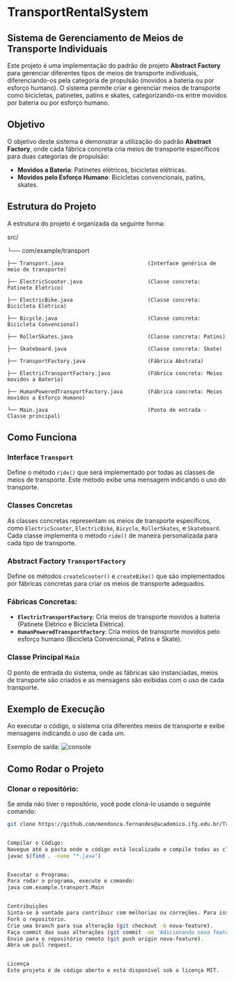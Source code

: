 # TransportRentalSystem
## Sistema de Gerenciamento de Meios de Transporte Individuais

Este projeto é uma implementação do padrão de projeto **Abstract Factory** para gerenciar diferentes tipos de meios de transporte individuais, diferenciando-os pela categoria de propulsão (movidos a bateria ou por esforço humano). O sistema permite criar e gerenciar meios de transporte como bicicletas, patinetes, patins e skates, categorizando-os entre movidos por bateria ou por esforço humano.

## Objetivo
O objetivo deste sistema é demonstrar a utilização do padrão **Abstract Factory**, onde cada fábrica concreta cria meios de transporte específicos para duas categorias de propulsão:

- **Movidos a Bateria**: Patinetes elétricos, bicicletas elétricas.
- **Movidos pelo Esforço Humano**: Bicicletas convencionais, patins, skates.

## Estrutura do Projeto
A estrutura do projeto é organizada da seguinte forma:

src/

└── com/example/transport
  
    ├── Transport.java                           (Interface genérica de meio de transporte)
    
    ├── ElectricScooter.java                     (Classe concreta: Patinete Elétrico)
    
    ├── ElectricBike.java                        (Classe concreta: Bicicleta Elétrica)
    
    ├── Bicycle.java                             (Classe concreta: Bicicleta Convencional)
    
    ├── RollerSkates.java                        (Classe concreta: Patins)

    ├── Skateboard.java                          (Classe concreta: Skate)
    
    ├── TransportFactory.java                    (Fábrica Abstrata)
    
    ├── ElectricTransportFactory.java            (Fábrica concreta: Meios movidos a Bateria)
    
    ├── HumanPoweredTransportFactory.java        (Fábrica concreta: Meios movidos a Esforço Humano)
    
    └── Main.java                                (Ponto de entrada - Classe principal)



## Como Funciona

### Interface `Transport`
Define o método `ride()` que será implementado por todas as classes de meios de transporte. Este método exibe uma mensagem indicando o uso do transporte.

### Classes Concretas
As classes concretas representam os meios de transporte específicos, como `ElectricScooter`, `ElectricBike`, `Bicycle`, `RollerSkates`, e `Skateboard`. Cada classe implementa o método `ride()` de maneira personalizada para cada tipo de transporte.

### Abstract Factory `TransportFactory`
Define os métodos `createScooter()` e `createBike()` que são implementados por fábricas concretas para criar os meios de transporte adequados.

### Fábricas Concretas:
- **`ElectricTransportFactory`**: Cria meios de transporte movidos a bateria (Patinete Elétrico e Bicicleta Elétrica).
- **`HumanPoweredTransportFactory`**: Cria meios de transporte movidos pelo esforço humano (Bicicleta Convencional, Patins e Skate).

### Classe Principal `Main`
O ponto de entrada do sistema, onde as fábricas são instanciadas, meios de transporte são criados e as mensagens são exibidas com o uso de cada transporte.

## Exemplo de Execução

Ao executar o código, o sistema cria diferentes meios de transporte e exibe mensagens indicando o uso de cada um.

Exemplo de saída:
![console](https://github.com/user-attachments/assets/0b64b3c8-b1bc-4279-9ba3-8a09c05f182b)


## Como Rodar o Projeto

### Clonar o repositório:

Se ainda não tiver o repositório, você pode cloná-lo usando o seguinte comando:

```bash
git clone https://github.com/mendonca.fernandes@academico.ifg.edu.br/TransportRentalSystem.git


Compilar o Código:
Navegue até a pasta onde o código está localizado e compile todas as classes usando o comando:
javac $(find . -name "*.java")


Executar o Programa:
Para rodar o programa, execute o comando:
java com.example.transport.Main


Contribuições
Sinta-se à vontade para contribuir com melhorias ou correções. Para isso, basta seguir os seguintes passos:
Fork o repositório.
Crie uma branch para sua alteração (git checkout -b nova-feature).
Faça commit das suas alterações (git commit -am 'Adicionando nova feature').
Envie para o repositório remoto (git push origin nova-feature).
Abra um pull request.


Licença
Este projeto é de código aberto e está disponível sob a licença MIT.









        
